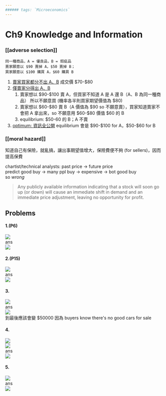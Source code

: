 ```yaml
---
###### tags: `Microeconomics`
---
```

# Ch9 Knowledge and Information

### [[adverse selection]]
```
同一種商品，A = 優良品，B = 瑕疵品  
賣家願意以 $90 賣掉 A，$50 賣掉 B；  
買家願意以 $100 購買 A，$60 購買 B  
```
1. <u>賣家買家都分不出 A、B</u>
成交價 \$70-\$80
2. <u>僅賣家分得出 A、B</u>
    1. 賣家想以 \$90-\$100 賣 A，但買家不知道 A 是 A 還 B（A、B 為同一種商品）
所以不願意買 (機率各半則買家期望價值為 $80)
    2. 賣家想以 \$60-\$80 賣 B（A 價值為 \$90 so 不願意賣），買家知道賣家不會把 A 拿出來，so 不願意用 \$60-\$80 價值 \$60 的 B
    3. equilibrium: $50-60 的 B；A 不賣
4. <u>optimum: 資訊全公開</u>
equilibrium 會是 \$90-\$100 for A，\$50-\$60 for B

### [[moral hazard]]
知道自己有保險，就亂搞，讓出事期望值增大，保險費便不夠 (for sellers)，因而提高保費

chartist/technical analysts: past price → future price  
predict good buy → many ppl buy → expensive → bot good buy  
so *wrong*
> Any publicly available information indicating that a stock will soon go up (or down) will cause an immediate shift in demand and an immediate price adjustment, leaving no opportunity for profit.


## Problems
#### 1.(P6)
![](https://i.imgur.com/UHka90L.png)  
ans  
![](https://i.imgur.com/swOMOKc.png)

#### 2.(P15)
![](https://i.imgur.com/R8hjAON.png)  
ans  
![](https://i.imgur.com/od0Tj71.png)

#### 3.
![](https://i.imgur.com/Dbj3mUV.png)  
ans  
![](https://i.imgur.com/FbR5v4I.png)  
到最後應該會變 $50000 因為 buyers know there's no good cars for sale

#### 4.
![](https://i.imgur.com/GPhb91G.png)  
![](https://i.imgur.com/22lIA9Q.png)  
ans  
![](https://i.imgur.com/haTsOzE.png)

#### 5.
![](https://i.imgur.com/99Cdcju.png)  
ans  
![](https://i.imgur.com/MlIEjkp.png)
